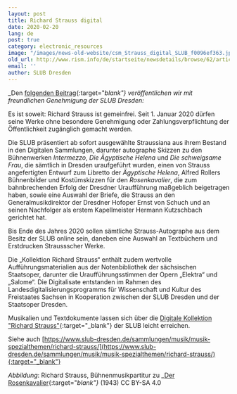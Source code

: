 ```yaml
---
layout: post
title: Richard Strauss digital
date: 2020-02-20
lang: de
post: true
category: electronic_resources
image: "/images/news-old-website/csm_Strauss_digital_SLUB_f0096ef363.jpg"
old_url: http://www.rism.info/de/startseite/newsdetails/browse/62/article/64/richard-strauss-digital.html
email: ''
author: SLUB Dresden
---
```


_Den [folgenden Beitrag](https://digital.slub-dresden.de/kollektionen/1227/){:target="_blank"} veröffentlichen wir mit freundlichen Genehmigung der SLUB Dresden:_

Es ist soweit: Richard Strauss ist gemeinfrei. Seit 1. Januar 2020 dürfen seine Werke ohne besondere Genehmigung oder Zahlungsverpflichtung der Öffentlichkeit zugänglich gemacht werden.

Die SLUB präsentiert ab sofort ausgewählte Straussiana aus ihrem Bestand in den Digitalen Sammlungen, darunter autographe Skizzen zu den Bühnenwerken _Intermezzo_, _Die Ägyptische Helena_ und _Die schweigsame Frau_, die sämtlich in Dresden uraufgeführt wurden, einen von Strauss angefertigten Entwurf zum Libretto der _Ägyptische Helena_, Alfred Rollers Bühnenbilder und Kostümskizzen für den _Rosenkavalier_, die zum bahnbrechenden Erfolg der Dresdner Uraufführung maßgeblich beigetragen haben, sowie eine Auswahl der Briefe, die Strauss an den Generalmusikdirektor der Dresdner Hofoper Ernst von Schuch und an seinen Nachfolger als erstem Kapellmeister Hermann Kutzschbach gerichtet hat.

Bis Ende des Jahres 2020 sollen sämtliche Strauss-Autographe aus dem Besitz der SLUB online sein, daneben eine Auswahl an Textbüchern und Erstdrucken Straussscher Werke.

Die „Kollektion Richard Strauss“ enthält zudem wertvolle Aufführungsmaterialien aus der Notenbibliothek der sächsischen Staatsoper, darunter die Uraufführungsstimmen der Opern „Elektra“ und „Salome“. Die Digitalisate entstanden im Rahmen des Landesdigitalisierungsprogramms für Wissenschaft und Kultur des Freistaates Sachsen in Kooperation zwischen der SLUB Dresden und der Staatsoper Dresden.

Musikalien und Textdokumente lassen sich über die [Digitale Kollektion "Richard Strauss"](https://digital.slub-dresden.de/kollektionen/1227/){:target="_blank"} der SLUB leicht erreichen.

Siehe auch [https://www.slub-dresden.de/sammlungen/musik/musik-spezialthemen/richard-strauss/](https://www.slub-dresden.de/sammlungen/musik/musik-spezialthemen/richard-strauss/){:target="_blank"}


_Abbildung_: Richard Strauss, Bühnenmusikpartitur zu _[Der Rosenkavalier](http://digital.slub-dresden.de/id510014771/1){:target="_blank"}_ (1943)
CC BY-SA 4.0


